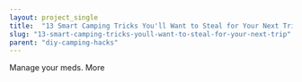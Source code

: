 ```yaml
---
layout: project_single
title:  "13 Smart Camping Tricks You'll Want to Steal for Your Next Trip"
slug: "13-smart-camping-tricks-youll-want-to-steal-for-your-next-trip"
parent: "diy-camping-hacks"
---
```

Manage your meds.                                                                                                                                                                                 More